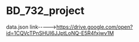 # BD_732_project

data.json link----->https://drive.google.com/open?id=1CQVcTPnSHUI6JJptLoNQ-E5R4fxjwv1M
